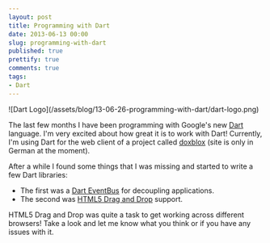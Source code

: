 ```yaml
---
layout: post
title: Programming with Dart
date: 2013-06-13 00:00
slug: programming-with-dart
published: true
prettify: true
comments: true
tags:
- Dart
---
```


<p class="text-center" >
![Dart Logo](/assets/blog/13-06-26-programming-with-dart/dart-logo.png)
</p>

The last few months I have been programming with Google's new [Dart](http://www.dartlang.org) language. I'm very excited about how great it is to work with Dart! Currently, I'm using Dart for the web client of a project called [doxblox](http://doxblox.ch) (site is only in German at the moment).

After a while I found some things that I was missing and started to write a few Dart libraries:

* The first was a [Dart EventBus](/dart/event-bus/) for decoupling applications.
* The second was [HTML5 Drag and Drop](/dart/html5-drag-and-drop/) support.

HTML5 Drag and Drop was quite a task to get working across different browsers! Take a look and let me know what you think or if you have any issues with it.